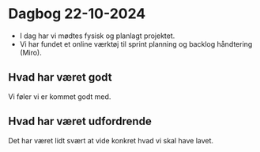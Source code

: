 # Dagbog 22-10-2024
- I dag har vi mødtes fysisk og planlagt projektet.
- Vi har fundet et online værktøj til sprint planning og backlog håndtering (Miro).

## Hvad har været godt
Vi føler vi er kommet godt med.

## Hvad har været udfordrende 
Det har været lidt svært at vide konkret hvad vi skal have lavet.

